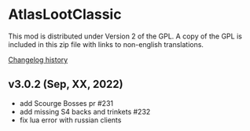 # AtlasLootClassic

This mod is distributed under Version 2 of the GPL.  A copy of the GPL is included in this zip file with links to non-english translations.

[Changelog history](https://github.com/Hoizame/AtlasLootClassic/blob/master/AtlasLootClassic/Documentation/Release_Notes.md)

## v3.0.2 (Sep, XX, 2022)

- add Scourge Bosses pr #231
- add missing S4 backs and trinkets #232
- fix lua error with russian clients

